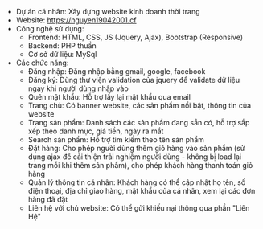 - Dự án cá nhân: Xây dựng website kinh doanh thời trang
- Website: https://nguyen19042001.cf
- Công nghệ sử dụng:
  + Frontend: HTML, CSS, JS (Jquery, Ajax), Bootstrap (Responsive)
  + Backend: PHP thuần
  + Cơ sở dữ liệu: MySql
- Các chức năng:
  + Đăng nhập: Đăng nhập bằng gmail, google, facebook
  + Đăng ký: Dùng thư viện validation của jquery để validate dữ liệu ngay khi người dùng nhập vào
  + Quên mật khẩu: Hỗ trợ lấy lại mật khẩu qua email
  + Trang chủ: Có banner website, các sản phẩm nổi bật, thông tin của website
  + Trang sản phẩm: Danh sách các sản phẩm đang sẵn có, hỗ trợ sắp xếp theo danh mục, giá tiền, ngày ra mắt
  + Search sản phẩm: Hỗ trợ tìm kiếm theo tên sản phẩm
  + Đặt hàng: Cho phép người dùng thêm giỏ hàng vào sản phẩm (sử dụng ajax để cải thiện trải nghiệm người dùng - không bị load lại trang mỗi khi thêm sản phẩm), cho phép khách hàng thanh toán giỏ hàng
  + Quản lý thông tin cá nhân: Khách hàng có thể cập nhật họ tên, số điện thoại, địa chỉ giao hàng, mật khẩu của cá nhân, xem lại các đơn hàng đã đặt
  + Liên hệ với chủ website: Có thể gửi khiếu nại thông qua phần "Liên Hệ"
